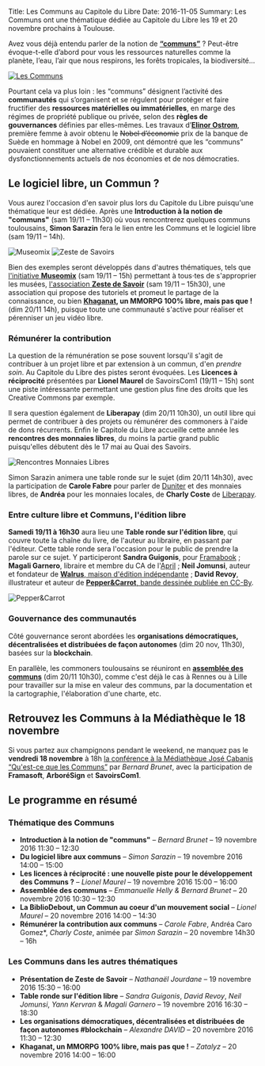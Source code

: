Title: Les Communs au Capitole du Libre
Date: 2016-11-05
Summary: Les Communs ont une thématique dédiée au Capitole du Libre les 19 et 20 novembre prochains à Toulouse.

Avez vous déjà entendu parler de la notion de **[“communs”](http://lescommuns.org/)** ?
Peut-être évoque-t-elle d’abord pour vous les ressources naturelles comme la planète, l’eau, l’air que nous respirons, les forêts tropicales, la biodiversité…

[![Les Communs]({filename}images/commun-portail.png)](http://lescommuns.org/)

Pourtant cela va plus loin : les “communs” désignent l’activité des **communautés** qui s’organisent et se régulent pour protéger et faire fructifier des **ressources matérielles ou immatérielles**, en marge des régimes de propriété publique ou privée, selon des **règles de gouvernances** définies par elles-mêmes. Les travaux d’**[Elinor Ostrom](https://fr.wikipedia.org/wiki/Elinor_Ostrom)**, première femme à avoir obtenu le <del>Nobel d’économie</del> prix de la banque de Suède en hommage à Nobel en 2009, ont démontré que les “communs” pouvaient constituer une alternative crédible et durable aux dysfonctionnements actuels de nos économies et de nos démocraties.

## Le logiciel libre, un Commun ?

Vous aurez l'occasion d'en savoir plus lors du Capitole du Libre puisqu'une thématique leur est dédiée. Après une **Introduction à la notion de "communs"** (sam 19/11 – 11h30) où vous rencontrerez quelques communs toulousains, **Simon Sarazin** fera le lien entre les Communs et le logiciel libre (sam 19/11 – 14h).

<div class="pull-right">
<img src="/blog/2016/images/museomix_banner_circle.png" alt="Museomix" />
<img src="/blog/2016/images/logo-zeste-savoirs.png" alt="Zeste de Savoirs" />
</div>

Bien des exemples seront développés dans d'autres thématiques, tels que [l'initiative **Museomix**](http://www.museomix.org/localisation/toulouse/) (sam 19/11 – 15h) permettant à tous⋅tes de s'approprier les musées, [l'association **Zeste de Savoir**](https://zestedesavoir.com/) (sam 19/11 – 15h30), une association qui propose des tutoriels et promeut le partage de la connaissance, ou bien **[Khaganat](https://khaganat.net/), un MMORPG 100% libre, mais pas que !** (dim 20/11 14h), puisque toute une communauté s'active pour réaliser et pérenniser un jeu vidéo libre.

### Rémunérer la contribution

La question de la rémunération se pose souvent lorsqu'il s'agit de contribuer à un projet libre et par extension à un commun, d'en *prendre soin*. Au Capitole du Libre des pistes seront évoquées. Les **Licences à réciprocité** présentées par **Lionel Maurel** de SavoirsCom1 (19/11 – 15h) sont une piste intéressante permettant une gestion plus fine des droits que les Creative Commons par exemple.

Il sera question également de **Liberapay** (dim 20/11 10h30), un outil libre qui permet de contribuer à des projets ou rémunérer des commoners à l'aide de dons récurrents. Enfin le Capitole du Libre accueille cette année les **rencontres des monnaies libres**, du moins la partie grand public puisqu'elles débutent dès le 17 mai au Quai des Savoirs.

![Rencontres Monnaies Libres]({filename}images/monnaie-libre-occitanie.png)

Simon Sarazin animera une table ronde sur le sujet (dim 20/11 14h30), avec la participation de **Carole Fabre** pour parler de [Duniter]() et des monnaies libres, de **Andréa** pour les monnaies locales, de **Charly Coste** de [Liberapay]().

### Entre culture libre et Communs, l'édition libre

**Samedi 19/11 à 16h30** aura lieu une **Table ronde sur l'édition libre**, qui couvre toute la chaîne du livre, de l'auteur au libraire, en passant par l'éditeur. Cette table ronde sera l'occasion pour le public de prendre la parole sur ce sujet. Y participeront **Sandra Guigonis**, pour [Framabook]() ; **Magali Garnero**, libraire et membre du CA de l'[April]() ; **Neil Jomunsi**, auteur et fondateur de [**Walrus**, maison d'édition indépendante](http://walrus-books.com/) ; **David Revoy**, illustrateur et auteur de [**Pepper&Carrot**, bande dessinée publiée en CC-By](http://peppercarrot.com/).

![Pepper&Carrot]({filename}images/pepper-carrot-cover_by-david-revoy.jpg)

### Gouvernance des communautés

Côté gouvernance seront abordées les **organisations démocratiques, décentralisées et distribuées de façon autonomes** (dim 20 nov, 11h30), basées sur la **blockchain**.

En parallèle, les commoners toulousains se réuniront en [**assemblée des communs**](http://assembleedescommuns.org/) (dim 20/11 10h30), comme c'est déjà le cas à Rennes ou à Lille pour travailler sur la mise en valeur des communs, par la documentation et la cartographie, l'élaboration d'une charte, etc.

## Retrouvez les Communs à la Médiathèque le 18 novembre

Si vous partez aux champignons pendant le weekend, ne manquez pas le **vendredi 18 novembre** à 18h [la conférence à la Médiathèque José Cabanis
“Qu'est-ce que les Communs”](http://www.bibliotheque.toulouse.fr/qu_est_ce_que_les_communs.html) par *Bernard Brunet*, avec la participation de **Framasoft**, **ArboréSign** et **SavoirsCom1**.

## Le programme en résumé

### Thématique des Communs

* **Introduction à la notion de "communs"** – *Bernard Brunet* – 19 novembre 2016 11:30 – 12:30
* **Du logiciel libre aux communs** – *Simon Sarazin* – 19 novembre 2016 14:00 – 15:00
* **Les licences à réciprocité : une nouvelle piste pour le développement des Communs ?** – *Lionel Maurel* – 19 novembre 2016 15:00 – 16:00
* **Assemblée des communs** – *Emmanuelle Helly & Bernard Brunet* – 20 novembre 2016 10:30 – 12:30
* **La BiblioDebout, un Commun au coeur d'un mouvement social** – *Lionel Maurel* – 20 novembre 2016 14:00 – 14:30
* **Rémunérer la contribution aux communs** – *Carole Fabre*, Andréa Caro Gomez*, *Charly Coste*, animée par *Simon Sarazin* – 20 novembre 14h30 – 16h

### Les Communs dans les autres thématiques

* **Présentation de Zeste de Savoir** – *Nathanaël Jourdane* – 19 novembre 2016 15:30 – 16:00
* **Table ronde sur l'édition libre** – *Sandra Guigonis*, *David Revoy*, *Neil Jomunsi*, *Yann Kervran* & *Magali Garnero* – 19 novembre 2016 16:30 – 18:30
*  **Les organisations démocratiques, décentralisées et distribuées de façon autonomes #blockchain** – *Alexandre DAVID* – 20 novembre 2016 11:30 – 12:30
* **Khaganat, un MMORPG 100% libre, mais pas que !** – *Zatalyz* – 20 novembre 2016 14:00 – 16:00
